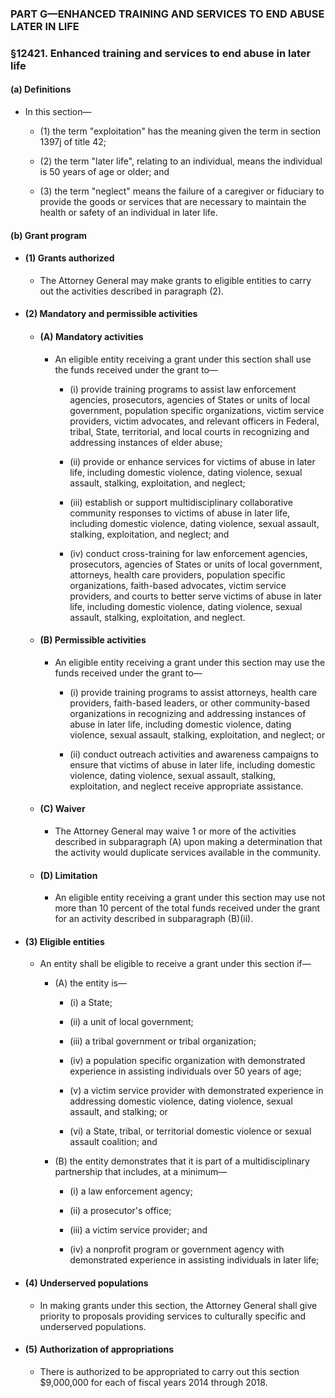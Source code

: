 ### PART G—ENHANCED TRAINING AND SERVICES TO END ABUSE LATER IN LIFE

### §12421. Enhanced training and services to end abuse in later life
#### (a) Definitions
* In this section—

  * (1) the term "exploitation" has the meaning given the term in section 1397j of title 42;

  * (2) the term "later life", relating to an individual, means the individual is 50 years of age or older; and

  * (3) the term "neglect" means the failure of a caregiver or fiduciary to provide the goods or services that are necessary to maintain the health or safety of an individual in later life.

#### (b) Grant program
* #### (1) Grants authorized
  * The Attorney General may make grants to eligible entities to carry out the activities described in paragraph (2).

* #### (2) Mandatory and permissible activities
  * #### (A) Mandatory activities
    * An eligible entity receiving a grant under this section shall use the funds received under the grant to—

      * (i) provide training programs to assist law enforcement agencies, prosecutors, agencies of States or units of local government, population specific organizations, victim service providers, victim advocates, and relevant officers in Federal, tribal, State, territorial, and local courts in recognizing and addressing instances of elder abuse;

      * (ii) provide or enhance services for victims of abuse in later life, including domestic violence, dating violence, sexual assault, stalking, exploitation, and neglect;

      * (iii) establish or support multidisciplinary collaborative community responses to victims of abuse in later life, including domestic violence, dating violence, sexual assault, stalking, exploitation, and neglect; and

      * (iv) conduct cross-training for law enforcement agencies, prosecutors, agencies of States or units of local government, attorneys, health care providers, population specific organizations, faith-based advocates, victim service providers, and courts to better serve victims of abuse in later life, including domestic violence, dating violence, sexual assault, stalking, exploitation, and neglect.

  * #### (B) Permissible activities
    * An eligible entity receiving a grant under this section may use the funds received under the grant to—

      * (i) provide training programs to assist attorneys, health care providers, faith-based leaders, or other community-based organizations in recognizing and addressing instances of abuse in later life, including domestic violence, dating violence, sexual assault, stalking, exploitation, and neglect; or

      * (ii) conduct outreach activities and awareness campaigns to ensure that victims of abuse in later life, including domestic violence, dating violence, sexual assault, stalking, exploitation, and neglect receive appropriate assistance.

  * #### (C) Waiver
    * The Attorney General may waive 1 or more of the activities described in subparagraph (A) upon making a determination that the activity would duplicate services available in the community.

  * #### (D) Limitation
    * An eligible entity receiving a grant under this section may use not more than 10 percent of the total funds received under the grant for an activity described in subparagraph (B)(ii).

* #### (3) Eligible entities
  * An entity shall be eligible to receive a grant under this section if—

    * (A) the entity is—

      * (i) a State;

      * (ii) a unit of local government;

      * (iii) a tribal government or tribal organization;

      * (iv) a population specific organization with demonstrated experience in assisting individuals over 50 years of age;

      * (v) a victim service provider with demonstrated experience in addressing domestic violence, dating violence, sexual assault, and stalking; or

      * (vi) a State, tribal, or territorial domestic violence or sexual assault coalition; and


    * (B) the entity demonstrates that it is part of a multidisciplinary partnership that includes, at a minimum—

      * (i) a law enforcement agency;

      * (ii) a prosecutor's office;

      * (iii) a victim service provider; and

      * (iv) a nonprofit program or government agency with demonstrated experience in assisting individuals in later life;

* #### (4) Underserved populations
  * In making grants under this section, the Attorney General shall give priority to proposals providing services to culturally specific and underserved populations.

* #### (5) Authorization of appropriations
  * There is authorized to be appropriated to carry out this section $9,000,000 for each of fiscal years 2014 through 2018.
